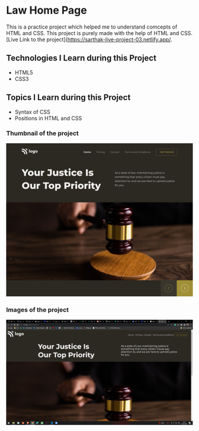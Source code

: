 # Law Home Page
This is a practice project which helped me to understand comcepts of HTML and CSS. This project is purely made with the help of HTML and CSS. [Live Link to the project](https://sarthak-live-project-03.netlify.app/.
## Technologies I Learn during this Project
  - HTML5
  - CSS3
## Topics I Learn during this Project
 - Syntax of CSS
 - Positions in HTML and CSS
### Thumbnail of the project
![Thumbnail](./3.png)
### Images of the project
 ![screenshort](./Screenshot.png)